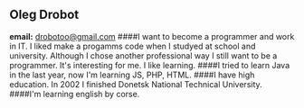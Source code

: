 ## Oleg Drobot
**email:** drobotoo@gmail.com
####I want to become a programmer and work in IT. I liked make a progamms code when I studyed at school and university. Although I chose another professional way I still want to be a programmer. It's interesting for me. I like learning. 
####I tried to learn Java in the last year, now I'm learning JS, PHP, HTML.
####I have high education. In 2002 I finished Donetsk National Technical University.
####I'm learning english by corse.